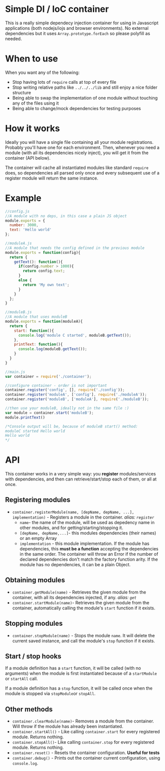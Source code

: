 # Simple DI / IoC container

This is a really simple dependecy injection container for using in Javascript applications (both nodejs/iojs and browser environments). No external dependencies but it uses `Array.prototype.forEach` so please polyfill as needed.

# When to use
When you want any of the following:

* Stop having lots of `require` calls at top of every file
* Stop writing relative paths like `../../../lib` and still enjoy a nice folder structure
* Being able to swap the implementation of one module without touching any of the files using it
* Being able to change/mock dependencies for testing purposes

# How it works
Ideally you will have a single file containing all your module registrations. Probably you'll have one for each environment. Then, whenever you need a module (with all its dependencies nicely inject), you will get it from the container (API below).

The container will cache all instantiated modules like standard `require` does, so dependencies all parsed only once and every subsequent use of a register module will return the same instance.

# Example

```javascript
//config.js
//A module with no deps, in this case a plain JS object
module.exports = {
  number: 3000,
  text: 'Hello world'
};

//moduleA.js
//A module that needs the config defined in the previous module
module.exports = function(config){
  return {
    getText(): function(){
      if(config.number > 1000){
        return config.text;
      }
      else {
        return 'My own text';
      }
    }
  };
}

//moduleB.js
//A module that uses moduleB
module.exports = function(moduleA){
  return {
    start: function(){
      console.log('module C started', moduleB.getText());
    },
    printText: function(){
      console.log(moduleB.getText());
    }
  }
}

//main.js
var container = require('./container');

//configure container - order is not important
container.register('config', [], require('./config'));
container.register('moduleA', ['config'], require('./moduleA'));
container.register('moduleB', ['moduleA'], require('./moduleB'));

//then use your moduleB, ideally not in the same file :)
var module = container.start('moduleB');
module.printText()

/*Console output will be, because of moduleB start() method:
moduleC started Hello world
Hello world
*/
```

# API

This container works in a very simple way: you **register** modules/services with dependencies, and then can retrieve/start/stop each of them, or all at once.

## Registering modules

* `container.registerModule(name, [depName, depName, ...], implementation)` - Registers a module in the container. *alias: `register`*
  * `name`- the name of the module, will be used as depedency name in other modules, and for getting/starting/stopping it.
  * `[depName, depName,...]`- this modules dependencies (their names) or an empty Array
  * `implementation` - this module implementation. If the module has dependencies, this **must be a function** accepting the dependencies in the same order. The container will throw an Error if the number of declared dependencies don't match the factory function arity. If the module has no dependencies, it can be a plain Object.

## Obtaining modules
* `container.getModule(name)` - Retrieves the given module from the container, with all its dependencies injected, if any. *alias: `get`*
* `container.startModule(name)`- Retrieves the given module from the container, automatically calling the module's `start` function if it exists.

## Stopping modules
* `container.stopModule(name)` - Stops the module `name`. It will delete the current saved instance, and call the module's `stop` function if it exists. 

## Start / stop hooks
If a module definition has a `start` function, it will be called (with no arguments) when the module is first instantiated because of a `startModule` or `startAll` call.

If a module definition has a `stop` function, it will be called once when the module is stopped via `stopModule`or `stopAll`.
## Other methods
* `container.clearModule(name)`- Removes a module from the container. Will throw if the module has already been instantiated.
* `container.startAll()` - Like calling `container.start` for every registered module. Returns nothing.
* `container.stopAll()`- Like calling `container.stop` for every registered module. Returns nothing.
* `container.reset()` - Resets the container configuration. **Useful for tests**
* `container.debug()` - Prints out the container current configuration, using `console.log`.

